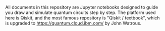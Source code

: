 All documents in this repository are Jupyter notebooks designed to guide you draw and simulate quantum circuits step by step.
The platform used here is Qiskit, and the most famous repository is "Qiskit / textbook", which is upgraded to https://quantum.cloud.ibm.com/ by John Watrous.
